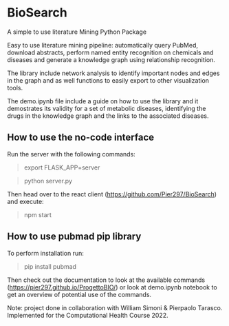 # BioSearch

A simple to use literature Mining Python Package

Easy to use literature mining pipeline: automatically query PubMed, download abstracts, perform named entity recognition on chemicals and diseases and generate a knowledge graph using relationship recognition.

The library include network analysis to identify important nodes and edges in the graph and as well functions to easily export to other visualization tools.

The demo.ipynb file include a guide on how to use the library and it demostrates its validity for a set of metabolic diseases, identifying the drugs in the knowledge graph and the links to the associated diseases.

## How to use the no-code interface

Run the server with the following commands:

> export FLASK_APP=server

> python server.py

Then head over to the react client (https://github.com/Pier297/BioSearch)
and execute:

> npm start

## How to use pubmad pip library

To perform installation run:

> pip install pubmad

Then check out the documentation to look at the available commands (https://pier297.github.io/ProgettoBIO/) or look at demo.ipynb notebook to get an overview of potential use of the commands.

Note: project done in collaboration with William Simoni & Pierpaolo Tarasco. Implemented for the Computational Health Course 2022.
